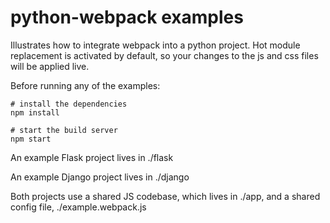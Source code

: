 python-webpack examples
=======================

Illustrates how to integrate webpack into a python project. Hot module replacement is activated by default,
so your changes to the js and css files will be applied live.

Before running any of the examples:

```
# install the dependencies
npm install

# start the build server
npm start
```

An example Flask project lives in ./flask

An example Django project lives in ./django

Both projects use a shared JS codebase, which lives in ./app, and a shared config file, ./example.webpack.js